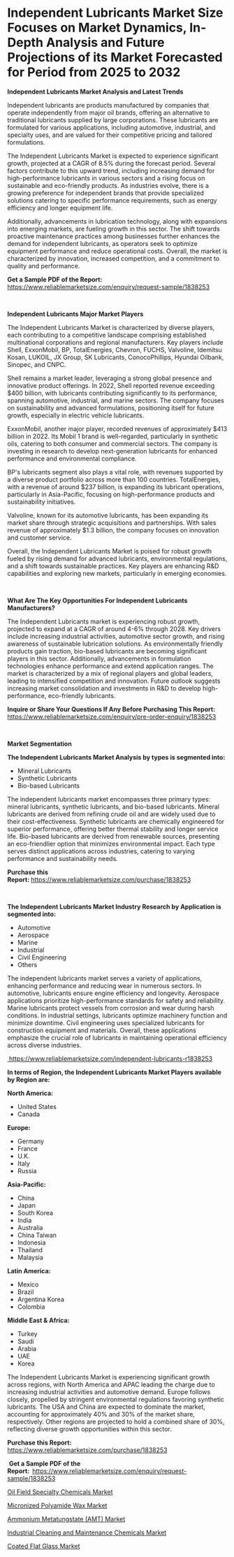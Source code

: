 <p><h1>Independent Lubricants Market Size Focuses on Market Dynamics, In-Depth Analysis and Future Projections of its Market Forecasted for Period from 2025 to 2032</h1></p><p><strong>Independent Lubricants Market Analysis and Latest Trends</strong></p>
<p><p>Independent lubricants are products manufactured by companies that operate independently from major oil brands, offering an alternative to traditional lubricants supplied by large corporations. These lubricants are formulated for various applications, including automotive, industrial, and specialty uses, and are valued for their competitive pricing and tailored formulations.</p><p>The Independent Lubricants Market is expected to experience significant growth, projected at a CAGR of 8.5% during the forecast period. Several factors contribute to this upward trend, including increasing demand for high-performance lubricants in various sectors and a rising focus on sustainable and eco-friendly products. As industries evolve, there is a growing preference for independent brands that provide specialized solutions catering to specific performance requirements, such as energy efficiency and longer equipment life.</p><p>Additionally, advancements in lubrication technology, along with expansions into emerging markets, are fueling growth in this sector. The shift towards proactive maintenance practices among businesses further enhances the demand for independent lubricants, as operators seek to optimize equipment performance and reduce operational costs. Overall, the market is characterized by innovation, increased competition, and a commitment to quality and performance.</p></p>
<p><strong>Get a Sample PDF of the Report:&nbsp;</strong> <a href="https://www.reliablemarketsize.com/enquiry/request-sample/1838253?utm_campaign=2034&utm_medium=2&utm_source=Github&utm_content=ia&utm_term=03042025&utm_id=independent-lubricants">https://www.reliablemarketsize.com/enquiry/request-sample/1838253</a></p>
<p>&nbsp;</p>
<p><strong>Independent Lubricants Major Market Players</strong></p>
<p><p>The Independent Lubricants Market is characterized by diverse players, each contributing to a competitive landscape comprising established multinational corporations and regional manufacturers. Key players include Shell, ExxonMobil, BP, TotalEnergies, Chevron, FUCHS, Valvoline, Idemitsu Kosan, LUKOIL, JX Group, SK Lubricants, ConocoPhillips, Hyundai Oilbank, Sinopec, and CNPC.</p><p>Shell remains a market leader, leveraging a strong global presence and innovative product offerings. In 2022, Shell reported revenue exceeding $400 billion, with lubricants contributing significantly to its performance, spanning automotive, industrial, and marine sectors. The company focuses on sustainability and advanced formulations, positioning itself for future growth, especially in electric vehicle lubricants.</p><p>ExxonMobil, another major player, recorded revenues of approximately $413 billion in 2022. Its Mobil 1 brand is well-regarded, particularly in synthetic oils, catering to both consumer and commercial sectors. The company is investing in research to develop next-generation lubricants for enhanced performance and environmental compliance.</p><p>BP's lubricants segment also plays a vital role, with revenues supported by a diverse product portfolio across more than 100 countries. TotalEnergies, with a revenue of around $237 billion, is expanding its lubricant operations, particularly in Asia-Pacific, focusing on high-performance products and sustainability initiatives.</p><p>Valvoline, known for its automotive lubricants, has been expanding its market share through strategic acquisitions and partnerships. With sales revenue of approximately $1.3 billion, the company focuses on innovation and customer service.</p><p>Overall, the Independent Lubricants Market is poised for robust growth fueled by rising demand for advanced lubricants, environmental regulations, and a shift towards sustainable practices. Key players are enhancing R&D capabilities and exploring new markets, particularly in emerging economies.</p></p>
<p>&nbsp;</p>
<p><strong>What Are The Key Opportunities For Independent Lubricants Manufacturers?</strong></p>
<p><p>The Independent Lubricants market is experiencing robust growth, projected to expand at a CAGR of around 4-6% through 2028. Key drivers include increasing industrial activities, automotive sector growth, and rising awareness of sustainable lubrication solutions. As environmentally friendly products gain traction, bio-based lubricants are becoming significant players in this sector. Additionally, advancements in formulation technologies enhance performance and extend application ranges. The market is characterized by a mix of regional players and global leaders, leading to intensified competition and innovation. Future outlook suggests increasing market consolidation and investments in R&D to develop high-performance, eco-friendly lubricants.</p></p>
<p><strong>Inquire or Share Your Questions If Any Before Purchasing This Report:</strong> <a href="https://www.reliablemarketsize.com/enquiry/pre-order-enquiry/1838253?utm_campaign=2034&utm_medium=2&utm_source=Github&utm_content=ia&utm_term=03042025&utm_id=independent-lubricants">https://www.reliablemarketsize.com/enquiry/pre-order-enquiry/1838253</a></p>
<p>&nbsp;</p>
<p><strong>Market Segmentation</strong></p>
<p><strong>The Independent Lubricants Market Analysis by types is segmented into:</strong></p>
<p><ul><li>Mineral Lubricants</li><li>Synthetic Lubricants</li><li>Bio-based Lubricants</li></ul></p>
<p><p>The independent lubricants market encompasses three primary types: mineral lubricants, synthetic lubricants, and bio-based lubricants. Mineral lubricants are derived from refining crude oil and are widely used due to their cost-effectiveness. Synthetic lubricants are chemically engineered for superior performance, offering better thermal stability and longer service life. Bio-based lubricants are derived from renewable sources, presenting an eco-friendlier option that minimizes environmental impact. Each type serves distinct applications across industries, catering to varying performance and sustainability needs.</p></p>
<p><strong>Purchase this Report:&nbsp;</strong><a href="https://www.reliablemarketsize.com/purchase/1838253?utm_campaign=2034&utm_medium=2&utm_source=Github&utm_content=ia&utm_term=03042025&utm_id=independent-lubricants">https://www.reliablemarketsize.com/purchase/1838253</a></p>
<p>&nbsp;</p>
<p><strong>The Independent Lubricants Market Industry Research by Application is segmented into:</strong></p>
<p><ul><li>Automotive</li><li>Aerospace</li><li>Marine</li><li>Industrial</li><li>Civil Engineering</li><li>Others</li></ul></p>
<p><p>The independent lubricants market serves a variety of applications, enhancing performance and reducing wear in numerous sectors. In automotive, lubricants ensure engine efficiency and longevity. Aerospace applications prioritize high-performance standards for safety and reliability. Marine lubricants protect vessels from corrosion and wear during harsh conditions. In industrial settings, lubricants optimize machinery function and minimize downtime. Civil engineering uses specialized lubricants for construction equipment and materials. Overall, these applications emphasize the crucial role of lubricants in maintaining operational efficiency across diverse industries.</p></p>
<p><a href="https://www.reliablemarketsize.com/independent-lubricants-r1838253?utm_campaign=2034&utm_medium=2&utm_source=Github&utm_content=ia&utm_term=03042025&utm_id=independent-lubricants">&nbsp;https://www.reliablemarketsize.com/independent-lubricants-r1838253</a></p>
<p><strong>In terms of Region, the Independent Lubricants Market Players available by Region are:</strong></p>
<p>
    <p> <strong> North America: </strong>
        <ul>
            <li>United States</li>
            <li>Canada</li>
        </ul>
        </p> 
    <p> <strong> Europe: </strong>
        <ul>
            <li>Germany</li>
            <li>France</li>
            <li>U.K.</li>
            <li>Italy</li>
            <li>Russia</li>
        </ul>
        </p> 
    <p> <strong> Asia-Pacific: </strong>
        <ul>
            <li>China</li>
            <li>Japan</li>
            <li>South Korea</li>
            <li>India</li>
            <li>Australia</li>
            <li>China Taiwan</li>
            <li>Indonesia</li>
            <li>Thailand</li>
            <li>Malaysia</li>
        </ul>
        </p> 
    <p> <strong> Latin America: </strong>
        <ul>
            <li>Mexico</li>
            <li>Brazil</li>
            <li>Argentina Korea</li>
            <li>Colombia</li>
        </ul>
        </p> 
    <p> <strong> Middle East & Africa: </strong>
        <ul>
            <li>Turkey</li>
            <li>Saudi</li>
            <li>Arabia</li>
            <li>UAE</li>
            <li>Korea</li>
        </ul>
    </p>
    </p>
<p><p>The Independent Lubricants Market is experiencing significant growth across regions, with North America and APAC leading the charge due to increasing industrial activities and automotive demand. Europe follows closely, propelled by stringent environmental regulations favoring synthetic lubricants. The USA and China are expected to dominate the market, accounting for approximately 40% and 30% of the market share, respectively. Other regions are projected to hold a combined share of 30%, reflecting diverse growth opportunities within this sector.</p></p>
<p><strong>Purchase this Report: </strong><a href="https://www.reliablemarketsize.com/purchase/1838253?utm_campaign=2034&utm_medium=2&utm_source=Github&utm_content=ia&utm_term=03042025&utm_id=independent-lubricants">https://www.reliablemarketsize.com/purchase/1838253</a></p>
<p>&nbsp;<strong>Get a Sample PDF of the Report:&nbsp;&nbsp;</strong><a href="https://www.reliablemarketsize.com/enquiry/request-sample/1838253?utm_campaign=2034&utm_medium=2&utm_source=Github&utm_content=ia&utm_term=03042025&utm_id=independent-lubricants">https://www.reliablemarketsize.com/enquiry/request-sample/1838253</a></p>
<p><strong></strong></p>
<p><p><a href="https://github.com/kielbledeni0/Market-Research-Report-List-1/blob/main/oil-field-specialty-chemicals-market.md?utm_campaign=2034&utm_medium=2&utm_source=Github&utm_content=ia&utm_term=03042025&utm_id=independent-lubricants">Oil Field Specialty Chemicals Market</a></p><p><a href="https://github.com/janustabarf2/Market-Research-Report-List-1/blob/main/micronized-polyamide-wax-market.md?utm_campaign=2034&utm_medium=2&utm_source=Github&utm_content=ia&utm_term=03042025&utm_id=independent-lubricants">Micronized Polyamide Wax Market</a></p><p><a href="https://github.com/calizlewin2f/Market-Research-Report-List-1/blob/main/ammonium-metatungstate-amt-market.md?utm_campaign=2034&utm_medium=2&utm_source=Github&utm_content=ia&utm_term=03042025&utm_id=independent-lubricants">Ammonium Metatungstate (AMT) Market</a></p><p><a href="https://github.com/kaganalcinwv/Market-Research-Report-List-1/blob/main/industrial-cleaning-and-maintenance-chemicals-market.md?utm_campaign=2034&utm_medium=2&utm_source=Github&utm_content=ia&utm_term=03042025&utm_id=independent-lubricants">Industrial Cleaning and Maintenance Chemicals Market</a></p><p><a href="https://github.com/grevecodeeol/Market-Research-Report-List-1/blob/main/coated-flat-glass-market.md?utm_campaign=2034&utm_medium=2&utm_source=Github&utm_content=ia&utm_term=03042025&utm_id=independent-lubricants">Coated Flat Glass Market</a></p></p>